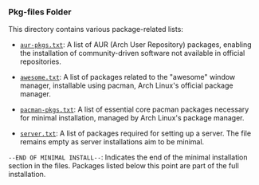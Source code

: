 ### Pkg-files Folder

This directory contains various package-related lists:

- [`aur-pkgs.txt`](aur-pkgs.txt): A list of AUR (Arch User Repository) packages, enabling the installation of community-driven software not available in official repositories.

- [`awesome.txt`](awesome.txt): A list of packages related to the "awesome" window manager, installable using pacman, Arch Linux's official package manager.

- [`pacman-pkgs.txt`](pacman-pkgs.txt): A list of essential core pacman packages necessary for minimal installation, managed by Arch Linux's package manager.

- [`server.txt`](server.txt): A list of packages required for setting up a server. The file remains empty as server installations aim to be minimal.

`--END OF MINIMAL INSTALL--`: Indicates the end of the minimal installation section in the files. Packages listed below this point are part of the full installation.
